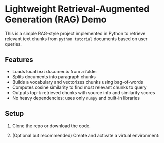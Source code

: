# Lightweight Retrieval-Augmented Generation (RAG) Demo

This is a simple RAG-style project implemented in Python to retrieve relevant text chunks from `python tutorial` documents based on user queries.

## Features

- Loads local text documents from a folder
- Splits documents into paragraph chunks
- Builds a vocabulary and vectorizes chunks using bag-of-words
- Computes cosine similarity to find most relevant chunks to query
- Outputs top-k retrieved chunks with source info and similarity scores
- No heavy dependencies; uses only `numpy` and built-in libraries

## Setup

1. Clone the repo or download the code.

2. (Optional but recommended) Create and activate a virtual environment:

